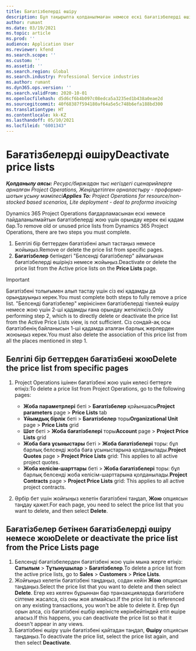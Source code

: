 ```yaml
---
title: Бағатізбелерді өшіру
description: Бұл тақырыпта қолданылмаған немесе ескі бағатізбелерді өшіру немесе жою туралы түсіндіріледі.
author: rumant
ms.date: 03/19/2021
ms.topic: article
ms.prod: ''
audience: Application User
ms.reviewer: kfend
ms.search.scope: ''
ms.custom: ''
ms.assetid: ''
ms.search.region: Global
ms.search.industry: Professional Service industries
ms.author: rumant
ms.dyn365.ops.version: ''
ms.search.validFrom: 2020-10-01
ms.openlocfilehash: d5d6cf6b4b097c08edca5a3235ed1b438a0eae2d
ms.sourcegitcommit: 40f68387f594180af64a5e5c748b6efa188bd300
ms.translationtype: HT
ms.contentlocale: kk-KZ
ms.lasthandoff: 05/10/2021
ms.locfileid: "6001343"
---
```

# <a name="deactivate-price-lists"></a><span data-ttu-id="765ac-103">Бағатізбелерді өшіру</span><span class="sxs-lookup"><span data-stu-id="765ac-103">Deactivate price lists</span></span> 

<span data-ttu-id="765ac-104">_**Қолданылу аясы:** Ресурс/биржадан тыс негіздегі сценарийлерге арналған Project Operations, Жеңілдетілген орналастыру - проформа-шотын ұсыну мәмілесі_</span><span class="sxs-lookup"><span data-stu-id="765ac-104">_**Applies To:** Project Operations for resource/non-stocked based scenarios, Lite deployment - deal to proforma invoicing_</span></span>

<span data-ttu-id="765ac-105">Dynamics 365 Project Operations бағдарламасынан ескі немесе пайдаланылмайтын бағатізбелерді жою үшін орындау керек екі қадам бар.</span><span class="sxs-lookup"><span data-stu-id="765ac-105">To remove old or unused price lists from Dynamics 365 Project Operations, there are two steps you must complete.</span></span> 

1. <span data-ttu-id="765ac-106">Белгілі бір беттерден бағатізбені алып тастаңыз немесе жойыңыз.</span><span class="sxs-lookup"><span data-stu-id="765ac-106">Remove or delete the price list from specific pages.</span></span>
2. <span data-ttu-id="765ac-107">**Бағатізбелер** бетіндегі "Белсенді бағатізбелер" аймағынан бағатізбелерді өшіріңіз немесе жойыңыз.</span><span class="sxs-lookup"><span data-stu-id="765ac-107">Deactivate or delete the price list from the Active price lists on the **Price Lists** page.</span></span>

>[!IMPORTANT]
> <span data-ttu-id="765ac-108">Бағатізбені толығымен алып тастау үшін сіз екі қадамды да орындауыңыз керек.</span><span class="sxs-lookup"><span data-stu-id="765ac-108">You must complete both steps to fully remove a price list.</span></span> <span data-ttu-id="765ac-109">"Белсенді бағатізбелер" көрінісінен бағатізбелерді тікелей өшіру немесе жою үшін 2-ші қадамды ғана орындау жеткіліксіз.</span><span class="sxs-lookup"><span data-stu-id="765ac-109">Only performing step 2, which is to directly delete or deactivate the price list from the Active Price Lists view, is not sufficient.</span></span> <span data-ttu-id="765ac-110">Сіз сондай-ақ осы бағатізбенің байланысын 1-ші қадамда аталған барлық жерлерден жоюыңыз керек.</span><span class="sxs-lookup"><span data-stu-id="765ac-110">You must also delete the association of this price list from all the places mentioned in step 1.</span></span>

## <a name="delete-the-price-list-from-specific-pages"></a><span data-ttu-id="765ac-111">Белгілі бір беттерден бағатізбені жою</span><span class="sxs-lookup"><span data-stu-id="765ac-111">Delete the price list from specific pages</span></span>
1. <span data-ttu-id="765ac-112">Project Operations ішінен бағатізбені жою үшін келесі беттерге өтіңіз:</span><span class="sxs-lookup"><span data-stu-id="765ac-112">To delete a price list from Project Operations, go to the following pages:</span></span>  

      - <span data-ttu-id="765ac-113">**Жоба параметрлері** беті > **Бағатізбелер** қойыншасы</span><span class="sxs-lookup"><span data-stu-id="765ac-113">**Project parameters** page > **Price Lists** tab</span></span>
      - <span data-ttu-id="765ac-114">**Ұйымдық бірлік** беті > **Бағатізбелер** торы</span><span class="sxs-lookup"><span data-stu-id="765ac-114">**Organizational Unit** page > **Price Lists** grid</span></span>
      - <span data-ttu-id="765ac-115">**Шот** беті > **Жоба бағатізбелері** торы</span><span class="sxs-lookup"><span data-stu-id="765ac-115">**Account** page > **Project Price Lists** grid</span></span>
      - <span data-ttu-id="765ac-116">**Жоба баға ұсыныстары** беті > **Жоба бағатізбелері** торы: бұл барлық белсенді жоба баға ұсыныстарына қолданылады.</span><span class="sxs-lookup"><span data-stu-id="765ac-116">**Project Quotes** page > **Project Price Lists** grid: This applies to all active project quotes.</span></span>
      - <span data-ttu-id="765ac-117">**Жоба келісім-шарттары** беті > **Жоба бағатізбелері** торы: бұл барлық белсенді жоба келісім-шарттарына қолданылады.</span><span class="sxs-lookup"><span data-stu-id="765ac-117">**Project Contracts** page > **Project Price Lists** grid: This applies to all active project contracts.</span></span>

 2. <span data-ttu-id="765ac-118">Әрбір бет үшін жойғыңыз келетін бағатізбені таңдап, **Жою** опциясын таңдау қажет.</span><span class="sxs-lookup"><span data-stu-id="765ac-118">For each page, you need to select the price list that you want to delete, and then select **Delete**.</span></span> 
 
## <a name="delete-or-deactivate-the-price-list-from-the-price-lists-page"></a><span data-ttu-id="765ac-119">Бағатізбелер бетінен бағатізбелерді өшіру немесе жою</span><span class="sxs-lookup"><span data-stu-id="765ac-119">Delete or deactivate the price list from the Price Lists page</span></span>
 
1. <span data-ttu-id="765ac-120">Белсенді бағатізбелерден бағатізбені жою үшін мына жерге өтіңіз: **Сатылым** > **Тұтынушылар** > **Бағатізбелер**.</span><span class="sxs-lookup"><span data-stu-id="765ac-120">To delete a price list from the active price lists, go to **Sales** > **Customers** > **Price Lists**.</span></span> 
2. <span data-ttu-id="765ac-121">Жойғыңыз келетін бағатізбені таңдаңыз, содан кейін **Жою** опциясын таңдаңыз.</span><span class="sxs-lookup"><span data-stu-id="765ac-121">Select the price list that you want to delete and then select **Delete**.</span></span> <span data-ttu-id="765ac-122">Егер кез келген бұрыннан бар транзакцияларда бағатізбеге сілтеме жасалса, сіз оны жоя алмайсыз.</span><span class="sxs-lookup"><span data-stu-id="765ac-122">If the price list is referenced on any existing transactions, you won't be able to delete it.</span></span> <span data-ttu-id="765ac-123">Егер бұл орын алса, сіз бағатізбені ешбір көріністе көрінбейтіндей етіп өшіре аласыз.</span><span class="sxs-lookup"><span data-stu-id="765ac-123">If this happens, you can deactivate the price list so that it doesn't appear in any views.</span></span> 
3. <span data-ttu-id="765ac-124">Бағатізбені өшіру үшін бағатізбені қайтадан таңдап, **Өшіру** опциясын таңдаңыз.</span><span class="sxs-lookup"><span data-stu-id="765ac-124">To deactivate the price list, select the price list again, and then select **Deactivate**.</span></span>   

